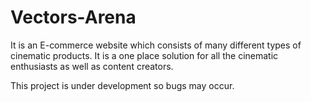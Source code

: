 # Vectors-Arena
It is an E-commerce website which consists of many different types of cinematic products. 
It is a one place solution for all the cinematic enthusiasts as well as content creators.

This project is under development so bugs may occur.
